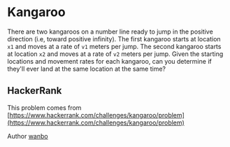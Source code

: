 # Kangaroo

There are two kangaroos on a number line ready to jump in the positive direction (i.e, toward positive infinity). The first kangaroo starts at location `x1` and moves at a rate of `v1` meters per jump. The second kangaroo starts at location `x2` and moves at a rate of `v2` meters per jump. Given the starting locations and movement rates for each kangaroo, can you determine if they'll ever land at the same location at the same time?

## HackerRank

This problem comes from [https://www.hackerrank.com/challenges/kangaroo/problem](https://www.hackerrank.com/challenges/kangaroo/problem)

Author [wanbo](https://www.hackerrank.com/wanbo)